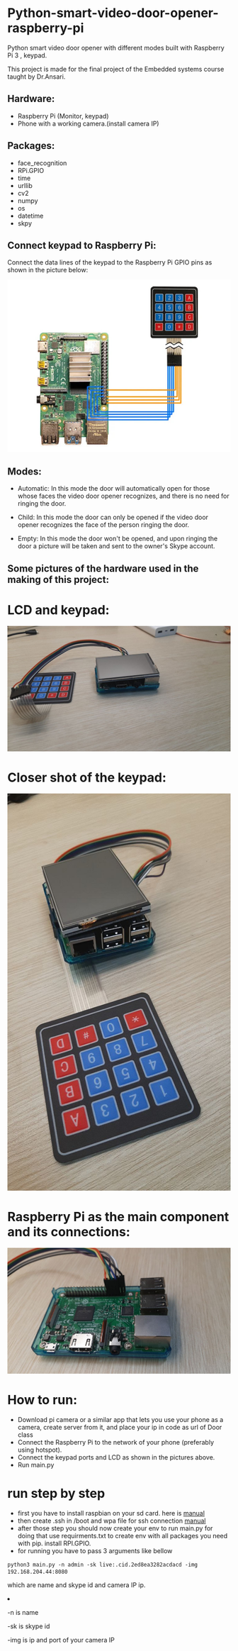 # Python-smart-video-door-opener-raspberry-pi
Python smart video door opener with different modes built with Raspberry Pi 3 , keypad.

This project is made for the final project of the Embedded systems course taught by Dr.Ansari.

## Hardware:
- Raspberry Pi (Monitor, keypad)
- Phone with a working camera.(install camera IP)

## Packages:
- face_recognition
- RPi.GPIO
- time
- urllib
- cv2
- numpy
- os
- datetime
- skpy

## Connect keypad to Raspberry Pi:
Connect the data lines of the keypad to the Raspberry Pi GPIO pins as shown in the picture below:

![Keypad GPIO-pin setup](/keypad-how-to-connect.jpg)

## Modes:
- Automatic: In this mode the door will automatically open for those whose faces the video door opener recognizes, and there is no need for ringing the door. 

- Child: In this mode the door can only be opened if the video door opener recognizes the face of the person ringing the door.

- Empty: In this mode the door won't be opened, and upon ringing the door a picture will be taken and sent to the owner's Skype account.

## Some pictures of the hardware used in the making of this project:
# LCD and keypad:
![Monitor](/Lcd.jpg)
# Closer shot of the keypad:
![Keypad](/Keypad.jpg)
# Raspberry Pi as the main component and its connections:
![Raspberry](/Raspberry-pi-with-connections.jpg)

# How to run:
- Download pi camera or a similar app that lets you use your phone as a camera, create server from it, and place your ip in code as url of Door class
- Connect the Raspberry Pi to the network of your phone (preferably using hotspot).
- Connect the keypad ports and LCD as shown in the pictures above.
- Run main.py

# run step by step
+ first you have to install raspbian on your sd card. here is [manual](https://www.raspberrypi.com/software/)
+ then create .ssh in /boot and wpa file for ssh connection [manual](https://spin.atomicobject.com/2019/06/09/raspberry-pi-laptop-display/)
+ after those step you should now create your env to run main.py for doing that use requirments.txt to create env with all packages you need with pip.
install RPI.GPIO.
+ for running you have to pass 3 arguments like bellow 
```
python3 main.py -n admin -sk live:.cid.2ed8ea3282acdacd -img 192.168.204.44:8080
```
which are name and skype id and camera IP ip.

<li>

-n is name

-sk is skype id

-img is ip and port of your camera IP 
</li>

